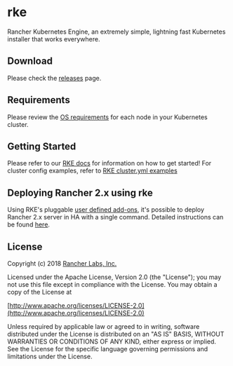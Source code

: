 # rke

Rancher Kubernetes Engine, an extremely simple, lightning fast Kubernetes installer that works everywhere.

## Download

Please check the [releases](https://github.com/rancher/rke/releases/) page.

## Requirements

Please review the [OS requirements](https://rancher.com/docs/rke/v0.1.x/en/installation/os/) for each node in your Kubernetes cluster.

## Getting Started

Please refer to our [RKE docs](http://staging.rancher.com/docs/rke/v0.1.x/en/) for information on how to get started!
For cluster config examples, refer to [RKE cluster.yml examples](https://rancher.com/docs/rke/v0.1.x/en/config-options/example-yamls/)

## Deploying Rancher 2.x using rke

Using RKE's pluggable [user defined add-ons](https://rancher.com/docs/rke/v0.1.x/en/config-options/add-ons/user-defined-add-ons/), it's possible to deploy Rancher 2.x server in HA with a single command. Detailed instructions can be found [here](https://rancher.com/docs/rancher/v2.x/en/installation/ha-server-install/).

## License

Copyright (c) 2018 [Rancher Labs, Inc.](http://rancher.com)

Licensed under the Apache License, Version 2.0 (the "License");
you may not use this file except in compliance with the License.
You may obtain a copy of the License at

[http://www.apache.org/licenses/LICENSE-2.0](http://www.apache.org/licenses/LICENSE-2.0)

Unless required by applicable law or agreed to in writing, software
distributed under the License is distributed on an "AS IS" BASIS,
WITHOUT WARRANTIES OR CONDITIONS OF ANY KIND, either express or implied.
See the License for the specific language governing permissions and
limitations under the License.
